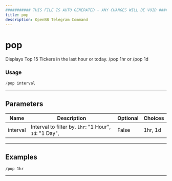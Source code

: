 ```yaml
---
########### THIS FILE IS AUTO GENERATED - ANY CHANGES WILL BE VOID ###########
title: pop
description: OpenBB Telegram Command
---
```


# pop

Displays Top 15 Tickers in the last hour or today. /pop 1hr or /pop 1d

### Usage

```python wordwrap
/pop interval
```

---

## Parameters

| Name | Description | Optional | Choices |
| ---- | ----------- | -------- | ------- |
| interval | Interval to filter by. `1hr`: "1 Hour", `1d`: "1 Day", | False | 1hr, 1d |


---

## Examples

```
/pop 1hr
```

---
